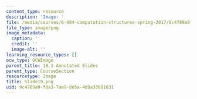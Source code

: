 ```yaml
---
content_type: resource
description: 'Image: '
file: /media/courses/6-004-computation-structures-spring-2017/9c4789a9f8a37aa9de5a4d8a33081631_Slide19.png
file_type: image/png
image_metadata:
  caption: ''
  credit: ''
  image-alt: ''
learning_resource_types: []
ocw_type: OCWImage
parent_title: 18.1 Annotated Slides
parent_type: CourseSection
resourcetype: Image
title: Slide19.png
uid: 9c4789a9-f8a3-7aa9-de5a-4d8a33081631
---
```

